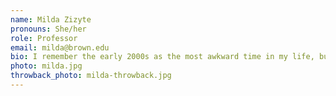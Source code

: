 ```yaml
---
name: Milda Zizyte
pronouns: She/her
role: Professor
email: milda@brown.edu
bio: I remember the early 2000s as the most awkward time in my life, but in present-day 2022 I am happily teaching CS to the fantastic students here! Outside of computers, I enjoy cooking, going outside, and taking care of plants.
photo: milda.jpg
throwback_photo: milda-throwback.jpg
---
```

